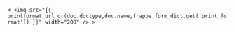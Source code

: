 
 `< <img src="{{ printformat_url_qr(doc.doctype,doc.name,frappe.form_dict.get('print_format')) }}" width="200" /> >`  
